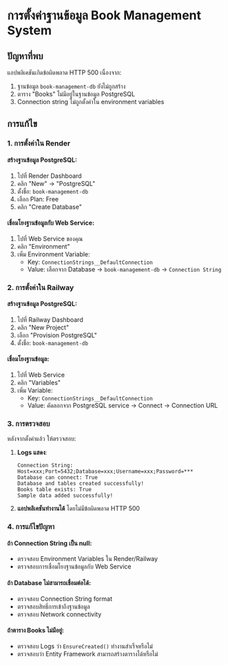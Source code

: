 # การตั้งค่าฐานข้อมูล Book Management System

## ปัญหาที่พบ
แอปพลิเคชันเกิดข้อผิดพลาด HTTP 500 เนื่องจาก:
1. ฐานข้อมูล `book-management-db` ยังไม่ถูกสร้าง
2. ตาราง "Books" ไม่มีอยู่ในฐานข้อมูล PostgreSQL
3. Connection string ไม่ถูกตั้งค่าใน environment variables

## การแก้ไข

### 1. การตั้งค่าใน Render

#### สร้างฐานข้อมูล PostgreSQL:
1. ไปที่ Render Dashboard
2. คลิก "New" → "PostgreSQL"
3. ตั้งชื่อ: `book-management-db`
4. เลือก Plan: Free
5. คลิก "Create Database"

#### เชื่อมโยงฐานข้อมูลกับ Web Service:
1. ไปที่ Web Service ของคุณ
2. คลิก "Environment"
3. เพิ่ม Environment Variable:
   - Key: `ConnectionStrings__DefaultConnection`
   - Value: เลือกจาก Database → `book-management-db` → `Connection String`

### 2. การตั้งค่าใน Railway

#### สร้างฐานข้อมูล PostgreSQL:
1. ไปที่ Railway Dashboard
2. คลิก "New Project"
3. เลือก "Provision PostgreSQL"
4. ตั้งชื่อ: `book-management-db`

#### เชื่อมโยงฐานข้อมูล:
1. ไปที่ Web Service
2. คลิก "Variables"
3. เพิ่ม Variable:
   - Key: `ConnectionStrings__DefaultConnection`
   - Value: คัดลอกจาก PostgreSQL service → Connect → Connection URL

### 3. การตรวจสอบ

หลังจากตั้งค่าแล้ว ให้ตรวจสอบ:

1. **Logs แสดง**:
   ```
   Connection String: Host=xxx;Port=5432;Database=xxx;Username=xxx;Password=***
   Database can connect: True
   Database and tables created successfully!
   Books table exists: True
   Sample data added successfully!
   ```

2. **แอปพลิเคชันทำงานได้** โดยไม่มีข้อผิดพลาด HTTP 500

### 4. การแก้ไขปัญหา

#### ถ้า Connection String เป็น null:
- ตรวจสอบ Environment Variables ใน Render/Railway
- ตรวจสอบการเชื่อมโยงฐานข้อมูลกับ Web Service

#### ถ้า Database ไม่สามารถเชื่อมต่อได้:
- ตรวจสอบ Connection String format
- ตรวจสอบสิทธิ์การเข้าถึงฐานข้อมูล
- ตรวจสอบ Network connectivity

#### ถ้าตาราง Books ไม่มีอยู่:
- ตรวจสอบ Logs ว่า `EnsureCreated()` ทำงานสำเร็จหรือไม่
- ตรวจสอบว่า Entity Framework สามารถสร้างตารางได้หรือไม่ 